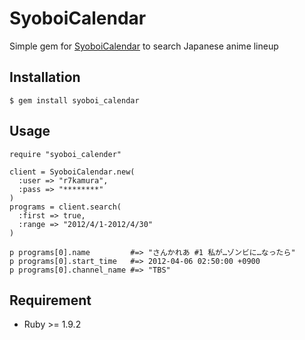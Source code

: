# SyoboiCalendar

Simple gem for [SyoboiCalendar](http://cal.syoboi.jp/) to search Japanese anime lineup

## Installation

```
$ gem install syoboi_calendar
```

## Usage

```
require "syoboi_calender"

client = SyoboiCalendar.new(
  :user => "r7kamura",
  :pass => "********"
)
programs = client.search(
  :first => true,
  :range => "2012/4/1-2012/4/30"
)

p programs[0].name         #=> "さんかれあ #1 私が…ゾンビに…なったら"
p programs[0].start_time   #=> 2012-04-06 02:50:00 +0900
p programs[0].channel_name #=> "TBS"
```

## Requirement
* Ruby >= 1.9.2
